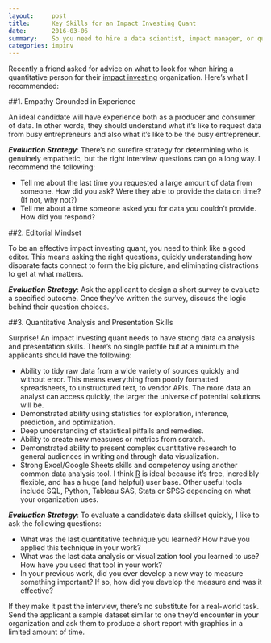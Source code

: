```yaml
---
layout:     post
title:      Key Skills for an Impact Investing Quant
date:       2016-03-06
summary:    So you need to hire a data scientist, impact manager, or quantitative analyst for your impact investing organization. Here’s how to find the right person.]
categories: impinv
---
```


Recently a friend asked for advice on what to look for when hiring a quantitative person for their <a href = "https://thegiin.org/impact-investing" target = "_blank"> impact investing</a> organization. Here’s what I recommended:


##1. Empathy Grounded in Experience

An ideal candidate will have experience both as a producer and consumer of data. In other words, they should understand what it’s like to request data from busy entrepreneurs and also what it’s like to be the busy entrepreneur. 

***Evaluation Strategy***: There’s no surefire strategy for determining who is genuinely empathetic, but the right interview questions can go a long way. I recommend the following: 

* Tell me about the last time you requested a large amount of data from someone. How did you ask? Were they able to provide the data on time? (If not, why not?) 
* Tell me about a time someone asked you for data you couldn’t provide. How did you respond?

##2. Editorial Mindset

To be an effective impact investing quant, you need to think like a good editor. This means asking the right questions, quickly understanding how disparate facts connect to form the big picture, and eliminating distractions to get at what matters. 

***Evaluation Strategy***: Ask the applicant to design a short survey to evaluate a specified outcome. Once they’ve written the survey, discuss the logic behind their question choices.

##3. Quantitative Analysis and Presentation Skills

Surprise! An impact investing quant needs to have strong data ca analysis and presentation skills. There’s no single profile but at a minimum the applicants should have the following: 

* Ability to tidy raw data from a wide variety of sources quickly and without error. This means everything from poorly formatted spreadsheets, to unstructured text, to vendor APIs. The more data an analyst can access quickly, the larger the universe of potential solutions will be. 
* Demonstrated ability using statistics for exploration, inference, prediction, and optimization. 
* Deep understanding of statistical pitfalls and remedies. 
* Ability to create new measures or metrics from scratch.
* Demonstrated ability to present complex quantitative research to general audiences in writing and through data visualization. 
* Strong Excel/Google Sheets skills and competency using another common data analysis tool. I think <a href = "https://www.r-project.org/" target = "_blank">R</a> is ideal because it’s free, incredibly flexible, and has a huge (and helpful) user base. Other useful tools include SQL, Python, Tableau SAS, Stata or SPSS depending on what your organization uses.

***Evaluation Strategy***: To evaluate a candidate’s data skillset quickly, I like to ask the following questions: 

* What was the last quantitative technique you learned? How have you applied this technique in your work?  
* What was the last data analysis or visualization tool you learned to use? How have you used that tool in your work? 
* In your previous work, did you ever develop a new way to measure something important? If so, how did you develop the measure and was it effective?

If they make it past the interview, there’s no substitute for a real-world task. Send the applicant a sample dataset similar to one they’d encounter in your organization and ask them to produce a short report with graphics in a limited amount of time. 


